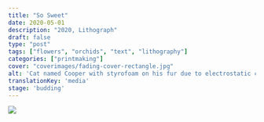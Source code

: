 ```yaml
---
title: "So Sweet"
date: 2020-05-01
description: "2020, Lithograph"
draft: false
type: "post"
tags: ["flowers", "orchids", "text", "lithography"]
categories: ["printmaking"]
cover: "coverimages/fading-cover-rectangle.jpg"
alt: 'Cat named Cooper with styrofoam on his fur due to electrostatic charge.'
translationKey: 'media'
stage: 'budding'
---
```

<img src='../images/sosweet.jpg'></img>
